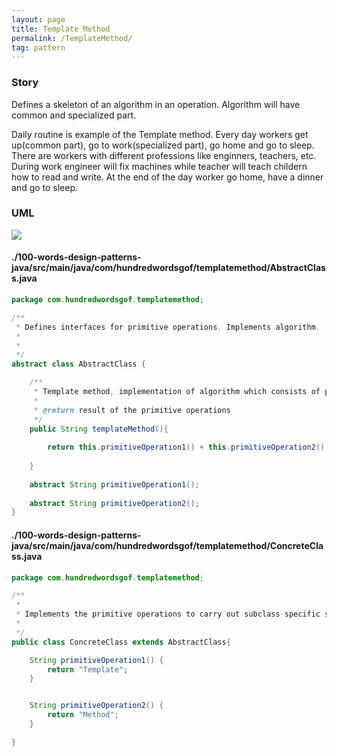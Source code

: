```yaml
---
layout: page
title: Template Method
permalink: /TemplateMethod/
tag: pattern
---
```




### Story 

Defines a skeleton of an algorithm in an operation.
Algorithm will have common and specialized part.

Daily routine is example of the Template method.
Every day workers get up(common part), go to work(specialized part), go home and go to sleep.
There are workers with different professions like enginners, teachers, etc.
During work engineer will fix machines while teacher will teach childern how to read and write.
At the end of the day worker go home, have a dinner and go to sleep.



### UML 
![]({{site.baseurl}}/assets/img/templatemethod.png)

#### ./100-words-design-patterns-java/src/main/java/com/hundredwordsgof/templatemethod/AbstractClass.java
```java 
package com.hundredwordsgof.templatemethod;

/**
 * Defines interfaces for primitive operations. Implements algorithm.
 * 
 *
 */
abstract class AbstractClass {

	/**
	 * Template method, implementation of algorithm which consists of primitiveOperations
	 * 
	 * @return result of the primitive operations 
	 */
	public String templateMethod(){
		
		return this.primitiveOperation1() + this.primitiveOperation2();
		
	}
	
	abstract String primitiveOperation1();
	
	abstract String primitiveOperation2();
}
``` 
#### ./100-words-design-patterns-java/src/main/java/com/hundredwordsgof/templatemethod/ConcreteClass.java
```java 
package com.hundredwordsgof.templatemethod;

/**
 * 
 * Implements the primitive operations to carry out subclass-specific steps of the algorithm.
 *
 */
public class ConcreteClass extends AbstractClass{

	String primitiveOperation1() {
		return "Template";
	}


	String primitiveOperation2() {
		return "Method";
	}

}
``` 
